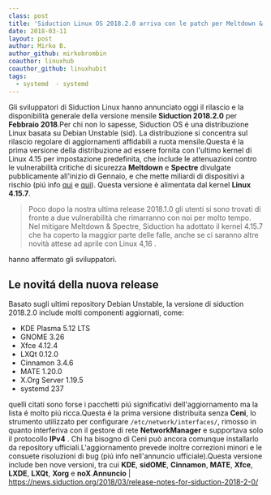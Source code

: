 ```yaml
---
class: post
title: 'Siduction Linux OS 2018.2.0 arriva con le patch per Meltdown & Spectre'
date: 2018-03-11
layout: post
author: Mirko B.
author_github: mirkobrombin
coauthor: linuxhub
coauthor_github: linuxhubit
tags:
  - systemd  - systemd
---
```

Gli sviluppatori di Siduction Linux hanno annunciato oggi il rilascio e la disponibilità generale della versione mensile <strong>Siduction 2018.2.0</strong> per <strong>Febbraio 2018</strong>.Per chi non lo sapesse, Siduction OS é una distribuzione Linux basata su Debian Unstable (sid). La distribuzione si concentra sul rilascio regolare di aggiornamenti affidabili a ruota mensile.Questa é la prima versione della distribuzione ad essere fornita con l'ultimo kernel di Linux 4.15 per impostazione predefinita, che include le attenuazioni contro le vulnerabilità critiche di sicurezza <strong>Meltdown</strong> e <strong>Spectre</strong> divulgate pubblicamente all'inizio di Gennaio, e che mette miliardi di dispositivi a rischio (piú info <a href="https://linuxhub.it/2018/01/15/un-aggiornamento-sulla-risoluzione-meltdown-spectre/">qui</a> e <a href="https://linuxhub.it/2018/03/05/4290/">qui</a>). Questa versione è alimentata dal kernel <strong>Linux 4.15.7</strong>.<blockquote>Poco dopo la nostra ultima release 2018.1.0 gli utenti si sono trovati di fronte a due vulnerabilità che rimarranno con noi per molto tempo. Nel mitigare Meltdown &amp; Spectre, Siduction ha adottato il kernel 4.15.7 che ha coperto la maggior parte delle falle, anche se ci saranno altre novità attese ad aprile con Linux 4,16 .</blockquote>hanno affermato gli sviluppatori.<h2>Le novitá della nuova release</h2>Basato sugli ultimi repository Debian Unstable, la versione di siduction 2018.2.0 include molti componenti aggiornati, come:<ul>    <li>KDE Plasma 5.12 LTS</li>    <li>GNOME 3.26</li>    <li>Xfce 4.12.4</li>    <li>LXQt 0.12.0</li>    <li>Cinnamon 3.4.6</li>    <li>MATE 1.20.0</li>    <li>X.Org Server 1.19.5</li>    <li>systemd 237</li></ul>quelli citati sono forse i pacchetti piú significativi dell'aggiornamento ma la lista é molto piú ricca.Questa é la prima versione distribuita senza <strong>Ceni</strong>, lo strumento utilizzato per configurare <code>/etc/network/interfaces/</code>, rimosso in quanto interferiva con il gestore di rete <b>NetworkManager</b> e supportava solo il protocollo <b>IPv4</b> . Chi ha bisogno di Ceni può ancora comunque installarlo da repository ufficiali.L'aggiornamento prevede inoltre correzioni minori e le consuete risoluzioni di bug (piú info nell'annuncio ufficiale).Questa versione include ben nove versioni, tra cui <strong>KDE</strong>, <strong>sidOME</strong>, <strong>Cinnamon</strong>, <strong>MATE</strong>, <strong>Xfce</strong>, <strong>LXDE</strong>, <strong>LXQt</strong>, <strong>Xorg</strong> e <strong>noX</strong>.<strong>Annuncio</strong> | <a href="https://news.siduction.org/2018/03/release-notes-for-siduction-2018-2-0/">https://news.siduction.org/2018/03/release-notes-for-siduction-2018-2-0/</a>